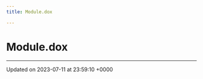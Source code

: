 ```yaml
---
title: Module.dox

---
```


# Module.dox








-------------------------------

Updated on 2023-07-11 at 23:59:10 +0000
